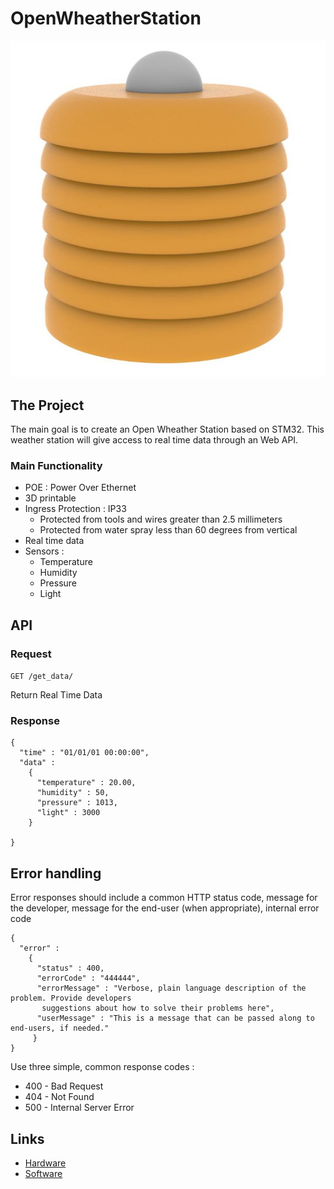 # OpenWheatherStation

![Test Image](hardware/Casing/CAD%20-%20Catia%20v5/rendu1.jpg)

## The Project
The main goal is to create an Open Wheather Station based on STM32.
This weather station will give access to real time data through an Web API.

### Main Functionality 
- POE : Power Over Ethernet
- 3D printable 
- Ingress Protection : IP33
  - Protected from tools and wires greater than 2.5 millimeters
  - Protected from water spray less than 60 degrees from vertical
- Real time data
- Sensors :
  - Temperature
  - Humidity
  - Pressure
  - Light


## API
### Request
`GET /get_data/`

Return Real Time Data

### Response


    {
      "time" : "01/01/01 00:00:00",
      "data" :
        {
          "temperature" : 20.00,
          "humidity" : 50,
          "pressure" : 1013,
          "light" : 3000
        }

    }



## Error handling

Error responses should include a common HTTP status code, message for the developer, message for the end-user (when appropriate), internal error code

    {
      "error" :
        {
          "status" : 400,
          "errorCode" : "444444",
          "errorMessage" : "Verbose, plain language description of the problem. Provide developers
           suggestions about how to solve their problems here",
          "userMessage" : "This is a message that can be passed along to end-users, if needed."
         }
    }

Use three simple, common response codes :

* 400 - Bad Request
* 404 - Not Found
* 500 - Internal Server Error

## Links
* [Hardware](hardware/readme.md)
* [Software](software/readme.md)
